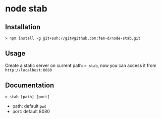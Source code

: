 # node stab

## Installation

`> npm install -g git+ssh://git@github.com:fem-d/node-stab.git`


## Usage

Create a static server on current path: `> stab`, now you can access it from `http://localhost:8080`


## Documentation

`> stab [path] [port]`

- path: default `pwd`
- port: default 8080
